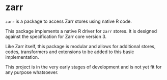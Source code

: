 
<!-- README.md is generated from README.Rmd. Please edit that file -->

# zarr

<!-- badges: start -->

<!-- badges: end -->

`zarr` is a package to access Zarr stores using native R code.

This package implements a native R driver for `zarr` stores. It is
designed against the specification for Zarr core version 3.

Like Zarr itself, this package is modular and allows for additional
stores, codes, transformers and extensions to be added to this basic
implementation.

This project is in the very early stages of development and is not yet
fit for any purpose whatsoever.
